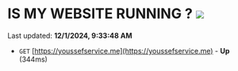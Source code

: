 # IS MY WEBSITE RUNNING ? [![](https://img.shields.io/static/v1?label=Sponsor&message=%E2%9D%A4&logo=GitHub&color=%23fe8e86)](https://github.com/sponsors/Youssef-Lehmam)

Last updated: **12/1/2024, 9:33:48 AM**

- `GET` [https://youssefservice.me](https://youssefservice.me) - **Up** (344ms)
